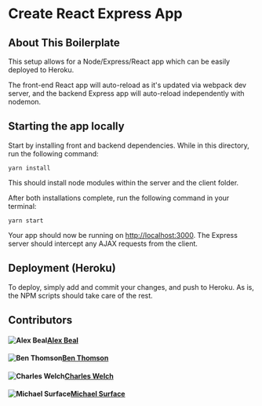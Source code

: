 # Create React Express App

## About This Boilerplate

This setup allows for a Node/Express/React app which can be easily deployed to Heroku.

The front-end React app will auto-reload as it's updated via webpack dev server, and the backend Express app will auto-reload independently with nodemon.

## Starting the app locally

Start by installing front and backend dependencies. While in this directory, run the following command:

```
yarn install
```

This should install node modules within the server and the client folder.

After both installations complete, run the following command in your terminal:

```
yarn start
```

Your app should now be running on <http://localhost:3000>. The Express server should intercept any AJAX requests from the client.

## Deployment (Heroku)

To deploy, simply add and commit your changes, and push to Heroku. As is, the NPM scripts should take care of the rest.

## Contributors

#### ![Alex Beal](https://avatars3.githubusercontent.com/u/19156046?s=460&v=4)[Alex Beal](https://github.com/alexanderjbeal)
#### ![Ben Thomson](https://avatars3.githubusercontent.com/u/37671151?s=460&v=4)[Ben Thomson](https://benthomson.space) 
#### ![Charles Welch](https://avatars0.githubusercontent.com/u/34580067?s=460&v=4)[Charles Welch](https://github.com/cmattrox)
#### ![Michael Surface](https://avatars3.githubusercontent.com/u/33470298?s=460&v=4)[Michael Surface](https://github.com/msurface)
